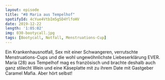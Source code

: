 ```yaml
---
layout: episode
title: "#8 Maria aus Tempelhof"
spotifyId: 4cYue4VtbIm5g5D4YlfoHV
date: 2019-12-22
length: '1:05:02'
img: 030-bootycall.jpg
tags: [Bootycall, Notfall, Menstruations-Cup]
---
```

Ein Krankenhausnotfall, Sex mit einer Schwangeren, verrutschte Menstruations-Cups und die wohl ungewöhnlichste Liebeserklärung EVER. Maria (28) aus Tempelhof mag es französisch und brachte deshalb auch ganz stilecht Wein und eine Käseplatte mit zu ihrem Date mit Gastgeber Caramel Mafia. Aber hört selbst!